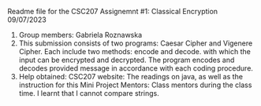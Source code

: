 Readme file for the CSC207 Assignemnt #1: Classical Encryption
09/07/2023

1. Group members: Gabriela Roznawska
2. This submission consists of two programs: Caesar Cipher and Vigenere Cipher. Each include two methods: encode and decode.
with which the input can be encrypted and decrypted. The program encodes and decodes provided message in accordance with each coding procedure.
3. Help obtained:
   CSC207 website: The readings on java, as well as the instruction for this Mini Project
   Mentors: Class mentors during the class time. I learnt that I cannot compare strings.
